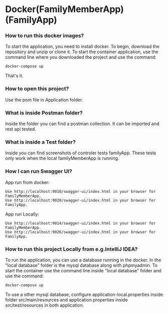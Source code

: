# Docker(FamilyMemberApp)(FamilyApp)

### How to run this docker images?
To start the application, you need to install docker.
To begin, download the repository and unzip or clone it.
To start the container application, use the command line where you downloaded the project and use the command:

```
docker-compose up
```

That's it.

### How to open this project?
Use the pom file in Application folder.

### What is inside Postman folder?
Inside the folder you can find a postman collection.
It can be imported and rest api tested.

### What is inside a Test folder?
Inside you can find screenshots of controler tests familyApp. These tests only work when the local familyMemberApp is running.

### How I can run Swagger UI?
App run from docker:
```
Use http://localhost:9010/swagger-ui/index.html in your browser for FamilyMemberApp.
Use http://localhost:9020/swagger-ui/index.html in your browser for FamilyApp.
```
App run Locally:
```
Use http://localhost:9014/swagger-ui/index.html in your browser for FamilyMemberApp.
Use http://localhost:9026/swagger-ui/index.html in your browser for FamilyApp.
```
### How to run this project Locally from e.g.IntelliJ IDEA?
To run the application, you can use a database running in the docker. 
In the "local database" folder is the mysql database along with phpmyadmin.
To start the container use the command line inside "local database" folder and use the command:
```
docker-compose up
```
To use a other mysql database, configure application-local.properties inside folder 
src/main/resources and application.properties inside src/test/resources in both application.

